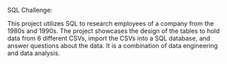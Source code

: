 SQL Challenge:

This project utilizes SQL to research employees of a company from the 1980s and 1990s.  The project showcases the design of the tables to hold data from 6 different CSVs, 
import the CSVs into a SQL database, and answer questions about the data.  It is a combination of data engineering and data analysis.
